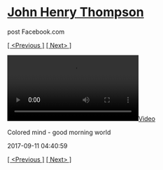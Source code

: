 # [John Henry Thompson](../README.md)
post Facebook.com

[[ <Previous ]](2017-09-11-2.md) [[ Next> ]](2017-09-11-4.md)

[![](../media/2017-09-11/Colored-mind-good-morning-world.mp4)](../README.md)

Colored mind - good morning world

2017-09-11 04:40:59

[[ <Previous ]](2017-09-11-2.md) [[ Next> ]](2017-09-11-4.md)